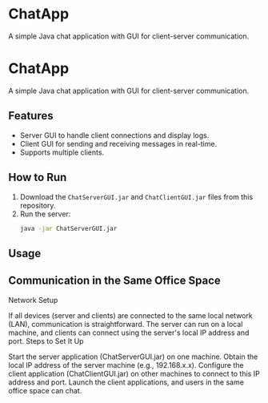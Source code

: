 # ChatApp
A simple Java chat application with GUI for client-server communication.

# ChatApp

A simple Java chat application with GUI for client-server communication.

## Features
- Server GUI to handle client connections and display logs.
- Client GUI for sending and receiving messages in real-time.
- Supports multiple clients.

## How to Run
1. Download the `ChatServerGUI.jar` and `ChatClientGUI.jar` files from this repository.
2. Run the server:
   ```bash
   java -jar ChatServerGUI.jar

## Usage
## Communication in the Same Office Space

Network Setup

If all devices (server and clients) are connected to the same local network (LAN), communication is straightforward.
The server can run on a local machine, and clients can connect using the server's local IP address and port.
Steps to Set It Up

Start the server application (ChatServerGUI.jar) on one machine.
Obtain the local IP address of the server machine (e.g., 192.168.x.x).
Configure the client application (ChatClientGUI.jar) on other machines to connect to this IP address and port.
Launch the client applications, and users in the same office space can chat.
